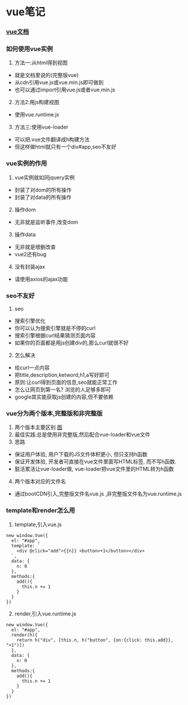 # vue笔记
### [vue文档](https://cn.vuejs.org/index.html)
### 如何使用vue实例
1. 方法一:从html得到视图
* 就是文档里说的(完整版vue)
* 从cdn引用vue.js或vue.min.js即可做到
* 也可以通过import引用vue.js或者vue.min.js

2. 方法2:用js构建视图

* 使用vue.runtime.js

3. 方法三:使用vue-loader

* 可以把.vue文件翻译成h构建方法
* 但这样做html就只有一个div#app,seo不友好

### vue实例的作用
1. vue实例就如同jquery实例

* 封装了对dom的所有操作
* 封装了对data的所有操作

2. 操作dom

* 无非就是监听事件,改变dom

3. 操作data

* 无非就是增删改查
* vue2还有bug

4. 没有封装ajax

* 请使用axios的ajax功能

### seo不友好
1. seo

* 搜索引擎优化
* 你可以认为搜索引擎就是不停的curl
* 搜索引擎根据curl结果猜测页面内容
* 如果你的页面都是用js创建div的,那么curl就很不好

2. 怎么解决

* 给curl一点内容
* 把title,description,ketword,h1,a写好即可
* 原则:让curl得到页面的信息,seo就能正常工作
* 怎么让网页到第一名? 浏览的人足够多即可
* google其实能获取js创建的内容,但不要依赖


### vue分为两个版本,完整版和非完整版
1. 两个版本主要区别 [图](images/999.jpg)
2. 最佳实践:总是使用非完整版,然后配合vue-loader和vue文件
3. 思路
* 保证用户体验, 用户下载的JS文件体积更小, 但只支持h函数
* 保证开发体验, 开发者可直接在vue文件里面写HTML标签, 而不写h函数.
* 脏活累活让vue-loader做, vue-loader把vue文件里的HTML转为h函数
4. 两个版本对应的文件名

* 通过bootCDN引入,完整版文件名vue.js ,非完整版文件名为vue.runtime.js

### template和render怎么用
1. template,引入vue.js

```
new window.Vue({
  el: "#app",
  template: `
    <div @click="add">{{n}} <button>+1</button></div>
  `,
  data: {
    n: 0
  },
  methods:{
    add(){
      this.n += 1
    }
  }
})
```
2. render,引入vue.runtime.js
```
new window.Vue({
  el: "#app",
  render(h){
    return h("div", [this.n, h("button", {on:{click: this.add}}, "+1")])
  },
  data: {
    n: 0
  },
  methods:{
    add(){
      this.n += 1
    }
  }
})
```